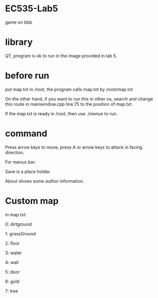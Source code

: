 # EC535-Lab5
game on bbb

# library
QT, program is ok to run in the image provided in lab 5.

# before run

put map.txt in /root, the program calls map.txt by /root/map.txt

On the other hand, if you want to run this in other os, search and change this route in mainwindow.cpp line:75 to the position of map.txt.

If the map.txt is ready in /root, then use ./menus to run.

# command

Press arrow keys to move, press A or arrow keys to attack in facing direction.

For menus bar:

Save is a place holder.

About shows some author information.

# Custom map

in map.txt:

0: dirtground

1: grassGround

2: floor

3: water

4: wall

5: door

6: gold

7: tree
